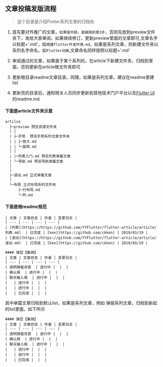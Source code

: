 ## 文章投稿发版流程

> 这个目录是介绍Flutter系列文章的归档处

1. 首先要对外推广的文章，`如果是外链，直接跳到第3步`，否则先放到preview文件夹下，发给大家审阅，如果继续修订，更新preview里面的文章即可,文章名字以标题+'.md'，如`搭建flutter开发环境.md`，如果是系列文章，则新建文件夹以系列名字命名，如`Flutter动画`,文章命名同样按照以标题+'.md'

2. 审阅通过的文章，如果属于某个系列的，在article下新建文件夹，归档到里面，否则更新在article根文件夹即可

3. 更新根目录readme文章目录，同理，如果是系列文章，建议在readme里建list

4. 更新完的目录后，通知相关人员同步更新到其他技术门户平台以及[Flutter UI](https://github.com/YYFlutter/flutter-ui)的readme.md

#### 下面是article文件夹示意

```
artilce
  ├─preview 预览资源文件夹
  | |
  | ├─手势  预览手势系列文章文件夹
  | | ├─放大.md
  | | └─旋转.md
  | |
  | |─列表入门.md 预览列表单篇文章
  | └─导航.md 预览导航单篇文章
  |
  |
  ├─滚动.md 正式单篇文章
  |
  └─布局 正式布局系列文件夹
      ├─行布局.md
      └─列.md
```


#### 下面是根readme规范

```
| 文章 | 文章状态 | 作者 | 变更日志 |
| --- | --- | --- | --- |
| [列表](https://https://github.com/YYFlutter/flutter-article/article/列表.md)  | 已完成 | [ken](https://github.com/ckken) | 2019/03/19 |
| [滚动](https://https://github.com/YYFlutter/flutter-article/article/滚动.md)  | 已完成 | [ken](https://github.com/ckken) | 2019/03/19 |

#### 弹层【集锦】
| 文章 | 文章状态 | 作者 | 变更日志 |
| --- | --- | --- | --- |
| 透明弹窗背景  | 进行中 |  |  |
| 确认框  | 进行中 |  |  |
| 聊天输入框  | 进行中 |  |  |
|   | 进行中 |  |  |
|   | 进行中 |  |  |
|   | 已完成 |  |  |
```
其中单篇文章归档到默认list，如果是系列文章，例如 弹层系列文章，归档到新起的list里面，如下所示
```
#### 弹层【集锦】
| 文章 | 文章状态 | 作者 | 变更日志 |
| --- | --- | --- | --- |
| 透明弹窗背景  | 进行中 |  |  |
| 确认框  | 进行中 |  |  |
| 聊天输入框  | 进行中 |  |  |
|   | 进行中 |  |  |
|   | 进行中 |  |  |
|   | 已完成 |  |  |
```

